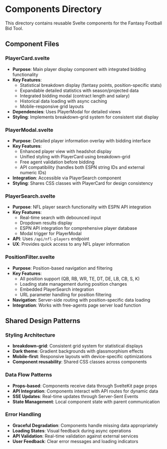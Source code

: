 # Components Directory

This directory contains reusable Svelte components for the Fantasy Football Bid Tool.

## Component Files

### PlayerCard.svelte
- **Purpose**: Main player display component with integrated bidding functionality
- **Key Features**:
  - Statistical breakdown display (fantasy points, position-specific stats)
  - Expandable detailed statistics with season/projected data
  - Integrated bidding modal (contract length and salary)
  - Historical data loading with async caching
  - Mobile-responsive grid layouts
- **Dependencies**: Uses PlayerModal for detailed views
- **Styling**: Implements breakdown-grid system for consistent stat display

### PlayerModal.svelte
- **Purpose**: Detailed player information overlay with bidding interface
- **Key Features**:
  - Enhanced player view with headshot display
  - Unified styling with PlayerCard using breakdown-grid
  - Free agent validation before bidding
  - API compatibility (handles both ESPN string IDs and external numeric IDs)
- **Integration**: Accessible via PlayerSearch component
- **Styling**: Shares CSS classes with PlayerCard for design consistency

### PlayerSearch.svelte
- **Purpose**: NFL player search functionality with ESPN API integration
- **Key Features**:
  - Real-time search with debounced input
  - Dropdown results display
  - ESPN API integration for comprehensive player database
  - Modal trigger for PlayerModal
- **API**: Uses `/api/nfl-players` endpoint
- **UX**: Provides quick access to any NFL player information

### PositionFilter.svelte
- **Purpose**: Position-based navigation and filtering
- **Key Features**:
  - All position support (QB, RB, WR, TE, DT, DE, LB, CB, S, K)
  - Loading state management during position changes
  - Embedded PlayerSearch integration
  - URL parameter handling for position filtering
- **Navigation**: Server-side routing with position-specific data loading
- **Integration**: Works with free-agents page server load function

## Shared Design Patterns

### Styling Architecture
- **breakdown-grid**: Consistent grid system for statistical displays
- **Dark theme**: Gradient backgrounds with glassmorphism effects
- **Mobile-first**: Responsive layouts with device-specific optimizations
- **Component reusability**: Shared CSS classes across components

### Data Flow Patterns
- **Props-based**: Components receive data through SvelteKit page props
- **API Integration**: Components interact with API routes for dynamic data
- **SSE Updates**: Real-time updates through Server-Sent Events
- **State Management**: Local component state with parent communication

### Error Handling
- **Graceful Degradation**: Components handle missing data appropriately
- **Loading States**: Visual feedback during async operations
- **API Validation**: Real-time validation against external services
- **User Feedback**: Clear error messages and loading indicators